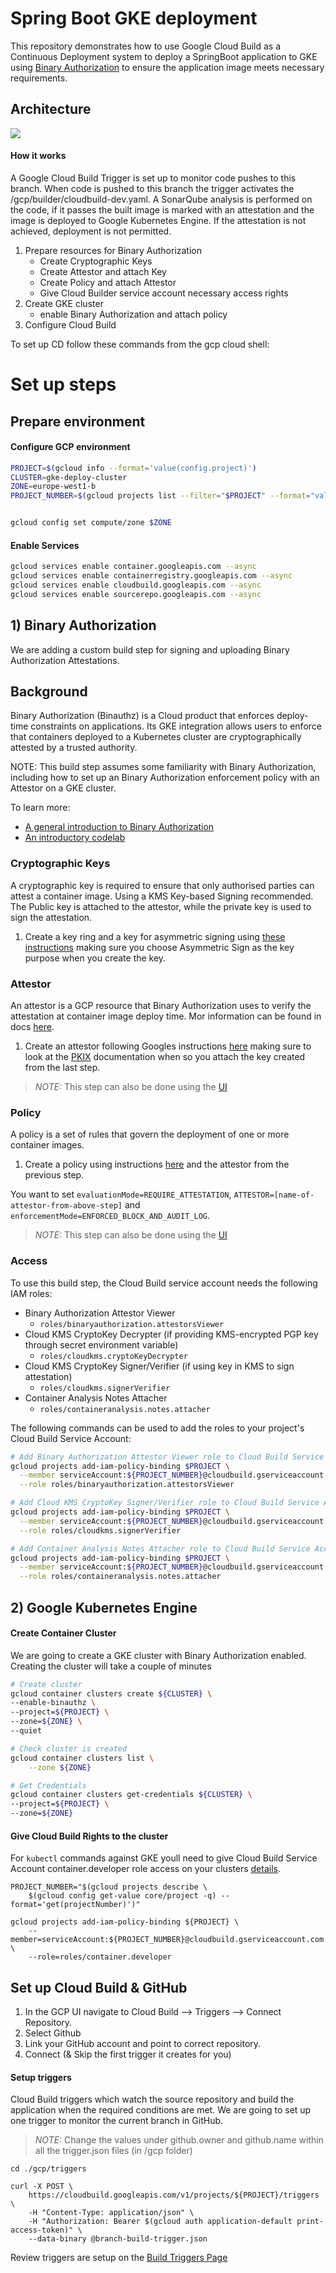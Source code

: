 # Spring Boot GKE deployment

This repository demonstrates how to use Google Cloud Build as a Continuous Deployment system to deploy 
a SpringBoot application to GKE using [Binary Authorization](https://cloud.google.com/binary-authorization/docs) 
to ensure the application image meets necessary requirements.

## Architecture

![](./media/arch.png)

#### How it works
A Google Cloud Build Trigger is set up to monitor code pushes to this branch. When code is pushed to this branch the
trigger activates the /gcp/builder/cloudbuild-dev.yaml. A SonarQube analysis is performed on the code, if it passes 
the built image is marked with an attestation and the image is deployed to Google Kubernetes Engine. If the attestation
is not achieved, deployment is not permitted.

1. Prepare resources for Binary Authorization
    - Create Cryptographic Keys
    - Create Attestor and attach Key
    - Create Policy and attach Attestor
    - Give Cloud Builder service account necessary access rights
2. Create GKE cluster
    - enable Binary Authorization and attach policy
3. Configure Cloud Build  

To set up CD follow these commands from the gcp cloud shell:

# Set up steps

## Prepare environment

#### Configure GCP environment

```bash
PROJECT=$(gcloud info --format='value(config.project)')
CLUSTER=gke-deploy-cluster
ZONE=europe-west1-b
PROJECT_NUMBER=$(gcloud projects list --filter="$PROJECT" --format="value(PROJECT_NUMBER)")


gcloud config set compute/zone $ZONE
```

#### Enable Services
```bash
gcloud services enable container.googleapis.com --async
gcloud services enable containerregistry.googleapis.com --async
gcloud services enable cloudbuild.googleapis.com --async
gcloud services enable sourcerepo.googleapis.com --async
```

## 1) Binary Authorization

We are adding a custom build step for signing and uploading Binary Authorization Attestations.

## Background

Binary Authorization (Binauthz) is a Cloud product that enforces deploy-time constraints on applications. 
Its GKE integration allows users to enforce that containers deployed to a Kubernetes cluster are 
cryptographically attested by a trusted authority.

NOTE: This build step assumes some familiarity with Binary Authorization, including how to set up an 
Binary Authorization enforcement policy with an Attestor on a GKE cluster.

To learn more:

-   [A general introduction to Binary Authorization](https://cloud.google.com/binary-authorization/)
-   [An introductory codelab](https://codelabs.developers.google.com/codelabs/cloud-binauthz-intro/index.html#0)

### Cryptographic Keys

A cryptographic key is required to ensure that only authorised parties can attest a container image.
Using a KMS Key-based Signing recommended. The Public key is attached to the attestor, while the private 
key is used to sign the attestation. 

1.  Create a key ring and a key for asymmetric signing using
    [these instructions](https://cloud.google.com/kms/docs/creating-asymmetric-keys#create_an_asymmetric_signing_keys) 
    making sure you choose Asymmetric Sign as the key purpose when you create the key.


### Attestor

An attestor is a GCP resource that Binary Authorization uses to verify the attestation at container image deploy time.
Mor information can be found in docs [here](https://cloud.google.com/binary-authorization/docs/key-concepts#attestors).

1.  Create an attestor following Googles instructions 
    [here](https://cloud.google.com/binary-authorization/docs/creating-attestors-cli) making sure to look at the 
    [PKIX](https://cloud.google.com/binary-authorization/docs/creating-attestors-cli#pkix-cloud-kms) documentation
    when so you attach the key created from the last step.

> *NOTE:* This step can also be done using the [UI](https://cloud.google.com/binary-authorization/docs/creating-attestors-console)

### Policy

A policy is a set of rules that govern the deployment of one or more container images.

1. Create a policy using instructions [here](https://cloud.google.com/binary-authorization/docs/configuring-policy-cli) 
    and the attestor from the previous step.

You want to set `evaluationMode=REQUIRE_ATTESTATION`, `ATTESTOR=[name-of-attestor-from-above-step]` and 
`enforcementMode=ENFORCED_BLOCK_AND_AUDIT_LOG`.

> *NOTE:* This step can also be done using the [UI](https://cloud.google.com/binary-authorization/docs/configuring-policy-console)

### Access

To use this build step, the Cloud Build service account needs the following IAM roles:

-   Binary Authorization Attestor Viewer
    -   `roles/binaryauthorization.attestorsViewer`
-   Cloud KMS CryptoKey Decrypter (if providing KMS-encrypted PGP key through
    secret environment variable)
    -   `roles/cloudkms.cryptoKeyDecrypter`
-   Cloud KMS CryptoKey Signer/Verifier (if using key in KMS to sign
    attestation)
    -   `roles/cloudkms.signerVerifier`
-   Container Analysis Notes Attacher
    -   `roles/containeranalysis.notes.attacher`

The following commands can be used to add the roles to your project's Cloud Build Service Account:

```bash
# Add Binary Authorization Attestor Viewer role to Cloud Build Service Account
gcloud projects add-iam-policy-binding $PROJECT \
  --member serviceAccount:${PROJECT_NUMBER}@cloudbuild.gserviceaccount.com \
  --role roles/binaryauthorization.attestorsViewer

# Add Cloud KMS CryptoKey Signer/Verifier role to Cloud Build Service Account (KMS-based Signing)
gcloud projects add-iam-policy-binding $PROJECT \
  --member serviceAccount:${PROJECT_NUMBER}@cloudbuild.gserviceaccount.com \
  --role roles/cloudkms.signerVerifier

# Add Container Analysis Notes Attacher role to Cloud Build Service Account
gcloud projects add-iam-policy-binding $PROJECT \
  --member serviceAccount:${PROJECT_NUMBER}@cloudbuild.gserviceaccount.com \
  --role roles/containeranalysis.notes.attacher
```

## 2) Google Kubernetes Engine

#### Create Container Cluster

We are going to create a GKE cluster with Binary Authorization enabled. Creating the cluster
will take a couple of minutes

```bash
# Create cluster
gcloud container clusters create ${CLUSTER} \
--enable-binauthz \
--project=${PROJECT} \
--zone=${ZONE} \
--quiet

# Check cluster is created
gcloud container clusters list \
    --zone ${ZONE}

# Get Credentials
gcloud container clusters get-credentials ${CLUSTER} \
--project=${PROJECT} \
--zone=${ZONE}
```

#### Give Cloud Build Rights to the cluster

For `kubectl` commands against GKE youll need to give Cloud Build Service Account container.developer role access 
on your clusters [details](https://github.com/GoogleCloudPlatform/cloud-builders/tree/master/kubectl).

```
PROJECT_NUMBER="$(gcloud projects describe \
    $(gcloud config get-value core/project -q) --format='get(projectNumber)')"

gcloud projects add-iam-policy-binding ${PROJECT} \
    --member=serviceAccount:${PROJECT_NUMBER}@cloudbuild.gserviceaccount.com \
    --role=roles/container.developer

```

## Set up Cloud Build & GitHub

1. In the GCP UI navigate to Cloud Build --> Triggers --> Connect Repository.
2. Select Github 
3. Link your GitHub account and point to correct repository.
4. Connect (& Skip the first trigger it creates for you)

#### Setup triggers
Cloud Build triggers which watch the source repository and build the application when the required conditions
are met. We are going to set up one trigger to monitor the current branch in GitHub. 

> *NOTE:* Change the values under github.owner and github.name within all the trigger.json files (in /gcp folder)
```
cd ./gcp/triggers

curl -X POST \
    https://cloudbuild.googleapis.com/v1/projects/${PROJECT}/triggers \
    -H "Content-Type: application/json" \
    -H "Authorization: Bearer $(gcloud auth application-default print-access-token)" \
    --data-binary @branch-build-trigger.json
```

Review triggers are setup on the [Build Triggers Page](https://console.cloud.google.com/gcr/triggers) 


